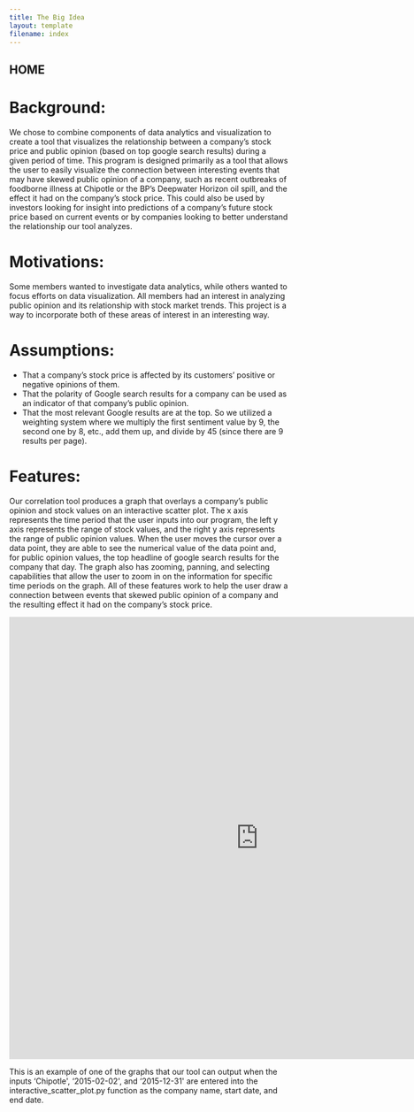 ```yaml
---
title: The Big Idea
layout: template
filename: index
---
```


## HOME
# Background:
We chose to combine components of data analytics and visualization to create a tool that visualizes the relationship between a company’s stock price and public opinion (based on top google search results) during a given period of time. This program is designed primarily as a tool that allows the user to easily visualize the connection between interesting events that may have skewed public opinion of a company, such as recent outbreaks of foodborne illness at Chipotle or the BP’s Deepwater Horizon oil spill, and the effect it had on the company’s stock price. This could also be used by investors looking for insight into predictions of a company’s future stock price based on current events or by companies looking to better understand the relationship our tool analyzes.

# Motivations:
Some members wanted to investigate data analytics, while others wanted to focus efforts on data visualization. All members had an interest in analyzing public opinion and its relationship with stock market trends. This project is a way to incorporate both of these areas of interest in an interesting way.

# Assumptions:
- That a company’s stock price is affected by its customers’ positive or negative opinions of them. 
- That the polarity of Google search results for a company can be used as an indicator of that company’s public opinion.
- That the most relevant Google results are at the top. So we utilized a weighting system where we multiply the first sentiment value by 9, the second one by 8, etc., add them up, and divide by 45 (since there are 9 results per page).

# Features:
Our correlation tool produces a graph that overlays a company’s public opinion and stock values on an interactive scatter plot. The x axis represents the time period that the user inputs into our program, the left y axis represents the range of stock values, and the right y axis represents the range of public opinion values. When the user moves the cursor over a data point, they are able to see the numerical value of the data point and, for public opinion values, the top headline of google search results for the company that day. The graph also has zooming, panning, and selecting capabilities that allow the user to zoom in on the information for specific time periods on the graph. All of these features work to help the user draw a connection between events that skewed public opinion of a company and the resulting effect it had on the company’s stock price.

<iframe width="900" height="800" frameborder="0" scrolling="no" src="https://plot.ly/~umadesai/20.embed?autosize=True&link=false&modebar=false&height=450"></iframe>

This is an example of one of the graphs that our tool can output when the inputs ‘Chipotle', ‘2015-02-02', and ‘2015-12-31' are entered into the interactive_scatter_plot.py function as the company name, start date, and end date. 